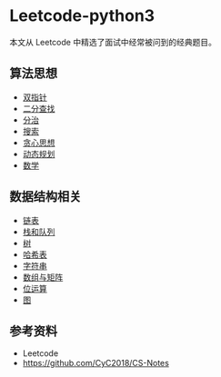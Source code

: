 # Leetcode-python3

本文从 Leetcode 中精选了面试中经常被问到的经典题目。

## 算法思想

- [双指针](notes/Leetcode%20-%20双指针.md)
- [二分查找](notes/Leetcode%20-%20二分查找.md)
- [分治](notes/Leetcode%20-%20分治.md)
- [搜索](notes/Leetcode%20-%20搜索.md)
- [贪心思想](notes/Leetcode%20-%20贪心思想.md)
- [动态规划](notes/Leetcode%20-%20动态规划.md)
- [数学](notes/Leetcode%20-%20数学.md)

## 数据结构相关

- [链表](notes/Leetcode%20-%20链表.md)
- [栈和队列](notes/Leetcode%20-%20栈和队列.md)
- [树](notes/Leetcode%20-%20树.md)
- [哈希表](notes/Leetcode%20-%20哈希表.md)
- [字符串](notes/Leetcode%20-%20字符串.md)
- [数组与矩阵](notes/Leetcode%20-%20数组与矩阵.md)
- [位运算](notes/Leetcode%20-%20位运算.md)
- [图](notes/Leetcode%20-%20图.md)

## 参考资料

- Leetcode
- https://github.com/CyC2018/CS-Notes
